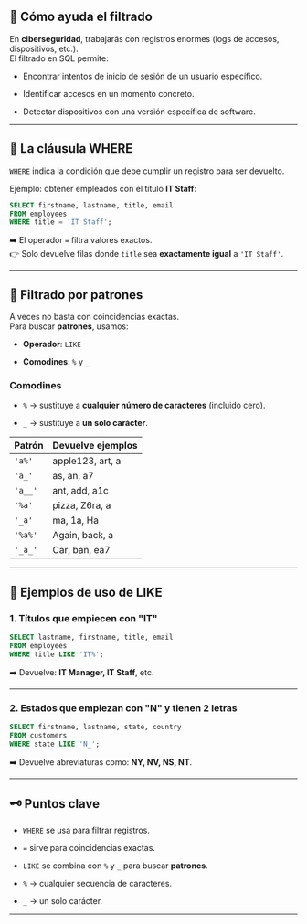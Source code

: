 
## 🔹 Cómo ayuda el filtrado

En **ciberseguridad**, trabajarás con registros enormes (logs de accesos, dispositivos, etc.).  
El filtrado en SQL permite:

- Encontrar intentos de inicio de sesión de un usuario específico.
    
- Identificar accesos en un momento concreto.
    
- Detectar dispositivos con una versión específica de software.
    

---

## 🔹 La cláusula WHERE

`WHERE` indica la condición que debe cumplir un registro para ser devuelto.

Ejemplo: obtener empleados con el título **IT Staff**:

```sql
SELECT firstname, lastname, title, email
FROM employees
WHERE title = 'IT Staff';
```

➡️ El operador `=` filtra valores exactos.  
👉 Solo devuelve filas donde `title` sea **exactamente igual** a `'IT Staff'`.

---

## 🔹 Filtrado por patrones

A veces no basta con coincidencias exactas.  
Para buscar **patrones**, usamos:

- **Operador**: `LIKE`
    
- **Comodines**: `%` y `_`
    

### Comodines

- `%` → sustituye a **cualquier número de caracteres** (incluido cero).
    
- `_` → sustituye a **un solo carácter**.
    

|Patrón|Devuelve ejemplos|
|---|---|
|`'a%'`|apple123, art, a|
|`'a_'`|as, an, a7|
|`'a__'`|ant, add, a1c|
|`'%a'`|pizza, Z6ra, a|
|`'_a'`|ma, 1a, Ha|
|`'%a%'`|Again, back, a|
|`'_a_'`|Car, ban, ea7|

---

## 🔹 Ejemplos de uso de LIKE

### 1. Títulos que empiecen con "IT"

```sql
SELECT lastname, firstname, title, email
FROM employees
WHERE title LIKE 'IT%';
```

➡️ Devuelve: **IT Manager, IT Staff**, etc.

---

### 2. Estados que empiezan con "N" y tienen 2 letras

```sql
SELECT firstname, lastname, state, country
FROM customers
WHERE state LIKE 'N_';
```

➡️ Devuelve abreviaturas como: **NY, NV, NS, NT**.

---

## 🗝️ Puntos clave

- `WHERE` se usa para filtrar registros.
    
- `=` sirve para coincidencias exactas.
    
- `LIKE` se combina con `%` y `_` para buscar **patrones**.
    
- `%` → cualquier secuencia de caracteres.
    
- `_` → un solo carácter.
    

---

